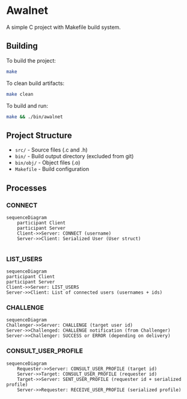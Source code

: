 # Awalnet

A simple C project with Makefile build system.

## Building

To build the project:
```bash
make
```

To clean build artifacts:
```bash
make clean
```

To build and run:
```bash
make && ./bin/awalnet
```

## Project Structure

- `src/` - Source files (.c and .h)
- `bin/` - Build output directory (excluded from git)
- `bin/obj/` - Object files (.o)
- `Makefile` - Build configuration

## Processes

### CONNECT
```mermaid
sequenceDiagram
    participant Client
    participant Server
    Client->>Server: CONNECT (username)
    Server->>Client: Serialized User (User struct)
    
 ``` 


### LIST_USERS
```mermaid
sequenceDiagram
participant Client
participant Server
Client->>Server: LIST_USERS
Server->>Client: List of connected users (usernames + ids)
```

### CHALLENGE
```mermaid
sequenceDiagram
Challenger->>Server: CHALLENGE (target user id)
Server->>Challenged: CHALLENGE notification (from Challenger)
Server->>Challenger: SUCCESS or ERROR (depending on delivery)
```

### CONSULT_USER_PROFILE
```mermaid
sequenceDiagram
    Requester->>Server: CONSULT_USER_PROFILE (target id)
    Server->>Target: CONSULT_USER_PROFILE (requester id)
    Target->>Server: SENT_USER_PROFILE (requester id + serialized profile)
    Server->>Requester: RECEIVE_USER_PROFILE (serialized profile)
```

